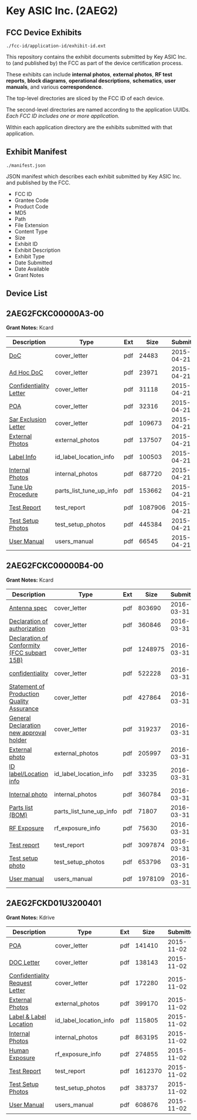 # Key ASIC Inc. (2AEG2)
## FCC Device Exhibits

```
./fcc-id/application-id/exhibit-id.ext
```

This repository contains the exhibit documents submitted by Key ASIC Inc. to (and published by) the FCC as part of the device certification process.

These exhibits can include **internal photos**, **external photos**, **RF test reports**, **block diagrams**, **operational descriptions**, **schematics**, **user manuals**, and various **correspondence**.

The top-level directories are sliced by the FCC ID of each device.

The second-level directories are named according to the application UUIDs. *Each FCC ID includes one or more application.*

Within each application directory are the exhibits submitted with that application. 

## Exhibit Manifest

```
./manifest.json
```

JSON manifest which describes each exhibit submitted by Key ASIC Inc. and published by the FCC.

- FCC ID
- Grantee Code
- Product Code
- MD5
- Path
- File Extension
- Content Type
- Size
- Exhibit ID
- Exhibit Description
- Exhibit Type
- Date Submitted
- Date Available
- Grant Notes

## Device List
## 2AEG2FCKC00000A3-00
**Grant Notes:** Kcard

| Description | Type | Ext | Size | Submitted | Available |
| ----------- | ---- | --- | ---- | --------- | --------- |
| [DoC](2AEG2FCKC00000A3-00/d0e4d0cfdc3990926dbf1a0fb2585ec6/2591749.pdf) | cover_letter | pdf | 24483 | 2015-04-21 | 2015-04-22 |
| [Ad Hoc DoC](2AEG2FCKC00000A3-00/d0e4d0cfdc3990926dbf1a0fb2585ec6/2591750.pdf) | cover_letter | pdf | 23971 | 2015-04-21 | 2015-04-22 |
| [Confidentiality Letter](2AEG2FCKC00000A3-00/d0e4d0cfdc3990926dbf1a0fb2585ec6/2591751.pdf) | cover_letter | pdf | 31118 | 2015-04-21 | 2015-04-22 |
| [POA](2AEG2FCKC00000A3-00/d0e4d0cfdc3990926dbf1a0fb2585ec6/2591757.pdf) | cover_letter | pdf | 32316 | 2015-04-21 | 2015-04-22 |
| [Sar Exclusion Letter](2AEG2FCKC00000A3-00/d0e4d0cfdc3990926dbf1a0fb2585ec6/2591758.pdf) | cover_letter | pdf | 109673 | 2015-04-21 | 2015-04-22 |
| [External Photos](2AEG2FCKC00000A3-00/d0e4d0cfdc3990926dbf1a0fb2585ec6/2591752.pdf) | external_photos | pdf | 137507 | 2015-04-21 | 2015-04-22 |
| [Label Info](2AEG2FCKC00000A3-00/d0e4d0cfdc3990926dbf1a0fb2585ec6/2591754.pdf) | id_label_location_info | pdf | 100503 | 2015-04-21 | 2015-04-22 |
| [Internal Photos](2AEG2FCKC00000A3-00/d0e4d0cfdc3990926dbf1a0fb2585ec6/2591753.pdf) | internal_photos | pdf | 687720 | 2015-04-21 | 2015-04-22 |
| [Tune Up Procedure](2AEG2FCKC00000A3-00/d0e4d0cfdc3990926dbf1a0fb2585ec6/2591761.pdf) | parts_list_tune_up_info | pdf | 153662 | 2015-04-21 | 2015-04-22 |
| [Test Report](2AEG2FCKC00000A3-00/d0e4d0cfdc3990926dbf1a0fb2585ec6/2591759.pdf) | test_report | pdf | 1087906 | 2015-04-21 | 2015-04-22 |
| [Test Setup Photos](2AEG2FCKC00000A3-00/d0e4d0cfdc3990926dbf1a0fb2585ec6/2591760.pdf) | test_setup_photos | pdf | 445384 | 2015-04-21 | 2015-04-22 |
| [User Manual](2AEG2FCKC00000A3-00/d0e4d0cfdc3990926dbf1a0fb2585ec6/2591755.pdf) | users_manual | pdf | 66545 | 2015-04-21 | 2015-04-22 |
## 2AEG2FCKC00000B4-00
**Grant Notes:** Kcard

| Description | Type | Ext | Size | Submitted | Available |
| ----------- | ---- | --- | ---- | --------- | --------- |
| [Antenna spec](2AEG2FCKC00000B4-00/e3d3005786721489e02a9ef49ea288ce/2947408.pdf) | cover_letter | pdf | 803690 | 2016-03-31 | 2016-04-07 |
| [Declaration of authorization](2AEG2FCKC00000B4-00/e3d3005786721489e02a9ef49ea288ce/2947420.pdf) | cover_letter | pdf | 360846 | 2016-03-31 | 2016-04-07 |
| [Declaration of Conformity (FCC subpart 15B)](2AEG2FCKC00000B4-00/e3d3005786721489e02a9ef49ea288ce/2947421.pdf) | cover_letter | pdf | 1248975 | 2016-03-31 | 2016-04-07 |
| [confidentiality](2AEG2FCKC00000B4-00/e3d3005786721489e02a9ef49ea288ce/2947422.pdf) | cover_letter | pdf | 522228 | 2016-03-31 | 2016-04-07 |
| [Statement of Production Quality Assurance](2AEG2FCKC00000B4-00/e3d3005786721489e02a9ef49ea288ce/2947423.pdf) | cover_letter | pdf | 427864 | 2016-03-31 | 2016-04-07 |
| [General Declaration new approval holder](2AEG2FCKC00000B4-00/e3d3005786721489e02a9ef49ea288ce/2947424.pdf) | cover_letter | pdf | 319237 | 2016-03-31 | 2016-04-07 |
| [External photo](2AEG2FCKC00000B4-00/e3d3005786721489e02a9ef49ea288ce/2947413.pdf) | external_photos | pdf | 205997 | 2016-03-31 | 2016-04-07 |
| [ID label/Location info](2AEG2FCKC00000B4-00/e3d3005786721489e02a9ef49ea288ce/2947416.pdf) | id_label_location_info | pdf | 33235 | 2016-03-31 | 2016-04-07 |
| [Internal photo	](2AEG2FCKC00000B4-00/e3d3005786721489e02a9ef49ea288ce/2947414.pdf) | internal_photos | pdf | 360784 | 2016-03-31 | 2016-04-07 |
| [Parts list (BOM)](2AEG2FCKC00000B4-00/e3d3005786721489e02a9ef49ea288ce/2947411.pdf) | parts_list_tune_up_info | pdf | 71807 | 2016-03-31 | 2016-04-07 |
| [RF Exposure](2AEG2FCKC00000B4-00/e3d3005786721489e02a9ef49ea288ce/2947419.pdf) | rf_exposure_info | pdf | 75630 | 2016-03-31 | 2016-04-07 |
| [Test report](2AEG2FCKC00000B4-00/e3d3005786721489e02a9ef49ea288ce/2947418.pdf) | test_report | pdf | 3097874 | 2016-03-31 | 2016-04-07 |
| [Test setup photo](2AEG2FCKC00000B4-00/e3d3005786721489e02a9ef49ea288ce/2947417.pdf) | test_setup_photos | pdf | 653796 | 2016-03-31 | 2016-04-07 |
| [User manual](2AEG2FCKC00000B4-00/e3d3005786721489e02a9ef49ea288ce/2947415.pdf) | users_manual | pdf | 1978109 | 2016-03-31 | 2016-04-07 |
## 2AEG2FCKD01U3200401
**Grant Notes:** Kdrive

| Description | Type | Ext | Size | Submitted | Available |
| ----------- | ---- | --- | ---- | --------- | --------- |
| [POA](2AEG2FCKD01U3200401/4c7148fe75e9b4596903e43933b0f882/2799949.pdf) | cover_letter | pdf | 141410 | 2015-11-02 | 2015-11-03 |
| [DOC Letter](2AEG2FCKD01U3200401/4c7148fe75e9b4596903e43933b0f882/2799955.pdf) | cover_letter | pdf | 138143 | 2015-11-02 | 2015-11-03 |
| [Confidentiality Request Letter](2AEG2FCKD01U3200401/4c7148fe75e9b4596903e43933b0f882/2799956.pdf) | cover_letter | pdf | 172280 | 2015-11-02 | 2015-11-03 |
| [External Photos](2AEG2FCKD01U3200401/4c7148fe75e9b4596903e43933b0f882/2799954.pdf) | external_photos | pdf | 399170 | 2015-11-02 | 2015-11-03 |
| [Label & Label Location](2AEG2FCKD01U3200401/4c7148fe75e9b4596903e43933b0f882/2799950.pdf) | id_label_location_info | pdf | 115805 | 2015-11-02 | 2015-11-03 |
| [Internal Photos](2AEG2FCKD01U3200401/4c7148fe75e9b4596903e43933b0f882/2799951.pdf) | internal_photos | pdf | 863195 | 2015-11-02 | 2015-11-03 |
| [Human Exposure](2AEG2FCKD01U3200401/4c7148fe75e9b4596903e43933b0f882/2799952.pdf) | rf_exposure_info | pdf | 274855 | 2015-11-02 | 2015-11-03 |
| [Test Report](2AEG2FCKD01U3200401/4c7148fe75e9b4596903e43933b0f882/2799953.pdf) | test_report | pdf | 1612370 | 2015-11-02 | 2015-11-03 |
| [Test Setup Photos](2AEG2FCKD01U3200401/4c7148fe75e9b4596903e43933b0f882/2799948.pdf) | test_setup_photos | pdf | 383737 | 2015-11-02 | 2015-11-03 |
| [User Manual](2AEG2FCKD01U3200401/4c7148fe75e9b4596903e43933b0f882/2799947.pdf) | users_manual | pdf | 608676 | 2015-11-02 | 2015-11-03 |
